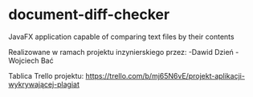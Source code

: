 # document-diff-checker
JavaFX application capable of comparing text files by their contents

Realizowane w ramach projektu inzynierskiego przez:
-Dawid Dzień
-Wojciech Bać

Tablica Trello projektu: https://trello.com/b/mj65N6vE/projekt-aplikacji-wykrywającej-plagiat
